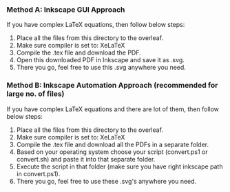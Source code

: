 ### Method A: Inkscape GUI Approach
If you have complex LaTeX equations, then follow below steps:

1. Place all the files from this directory to the overleaf.
2. Make sure compiler is set to: XeLaTeX
3. Compile the .tex file and download the PDF.
4. Open this downloaded PDF in Inkscape and save it as .svg.
5. There you go, feel free to use this .svg anywhere you need.

### Method B: Inkscape Automation Approach (recommended for large no. of files)
If you have complex LaTeX equations and there are lot of them, then follow below steps:

1. Place all the files from this directory to the overleaf.
2. Make sure compiler is set to: XeLaTeX
3. Compile the .tex file and download all the PDFs in a separate folder.
4. Based on your operating system choose your script (convert.ps1 or convert.sh) and paste it into that separate folder.
5. Execute the script in that folder (make sure you have right inkscape path in convert.ps1).
6. There you go, feel free to use these .svg's anywhere you need.
